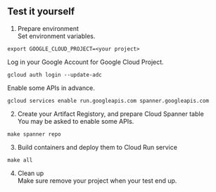 ## Test it yourself

1. Prepare environment  
Set environment variables.
```
export GOOGLE_CLOUD_PROJECT=<your project>
```
Log in your Google Account for Google Cloud Project.
```
gcloud auth login --update-adc
```

Enable some APIs in advance.
```
gcloud services enable run.googleapis.com spanner.googleapis.com
```

2. Create your Artifact Registory, and prepare Cloud Spanner table  
You may be asked to enable some APIs.
```
make spanner repo
```

3. Build containers and deploy them to Cloud Run service
```
make all
```

4. Clean up  
Make sure remove your project when your test end up.
